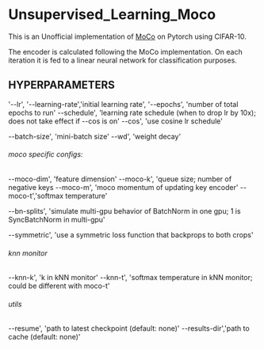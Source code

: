 # Unsupervised_Learning_Moco

This is an Unofficial implementation of [MoCo](https://arxiv.org/abs/1911.05722) on Pytorch using CIFAR-10.  

The encoder is calculated following the MoCo implementation. On each iteration it is fed to a linear neural network for classification purposes. 

## HYPERPARAMETERS

'--lr', '--learning-rate','initial learning rate',
'--epochs', 'number of total epochs to run'
--schedule', 'learning rate schedule (when to drop lr by 10x); does not take effect if --cos is on'
--cos', 'use cosine lr schedule'

--batch-size', 'mini-batch size'
--wd', 'weight decay'

###### moco specific configs:
--moco-dim', 'feature dimension'
--moco-k', 'queue size; number of negative keys
--moco-m', 'moco momentum of updating key encoder'
--moco-t','softmax temperature'

--bn-splits', 'simulate multi-gpu behavior of BatchNorm in one gpu; 1 is SyncBatchNorm in multi-gpu'

--symmetric', 'use a symmetric loss function that backprops to both crops'

###### knn monitor
--knn-k', 'k in kNN monitor'
--knn-t', 'softmax temperature in kNN monitor; could be different with moco-t'

###### utils
--resume', 'path to latest checkpoint (default: none)'
--results-dir','path to cache (default: none)'
